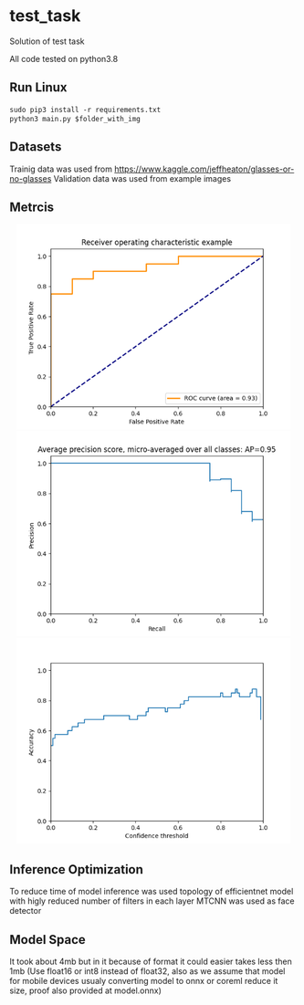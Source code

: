 # test_task
Solution of test task

All code tested on python3.8

## Run Linux
    sudo pip3 install -r requirements.txt
    python3 main.py $folder_with_img
   
## Datasets
Trainig data was used from https://www.kaggle.com/jeffheaton/glasses-or-no-glasses
Validation data was used from example images
    
## Metrcis
<p align="center">
    <img src="roc_curve.png", width="480">
    <img src="precision_recall_curve.png", width="480">
    <img src="accuracy.png", width="480">
</p>


## Inference Optimization
To reduce time of model inference was used topology of efficientnet model with higly reduced number of filters in each layer
MTCNN was used as face detector

## Model Space
It took about 4mb but in it because of format it could easier takes less then 1mb (Use float16 or int8 instead of float32, also as we assume that model for mobile devices usualy converting model to onnx or coreml reduce it size, proof also provided at model.onnx)
